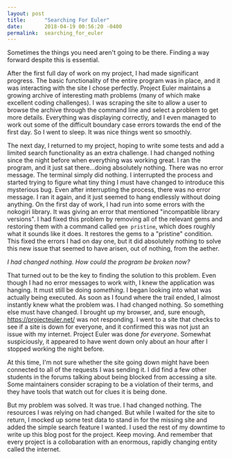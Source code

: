 ```yaml
---
layout: post
title:      "Searching For Euler"
date:       2018-04-19 00:56:20 -0400
permalink:  searching_for_euler
---
```



Sometimes the things you need aren't going to be there. Finding a way forward despite this is essential.

After the first full day of work on my project, I had made significant progress. The basic functionality of the entire program was in place, and it was interacting with the site I chose perfectly. Project Euler maintains a growing archive of interesting math problems (many of which make excellent coding challenges). I was scraping the site to allow a user to browse the archive through the command line and select a problem to get more details. Everything was displaying correctly, and I even managed to work out some of the difficult boundary case errors towards the end of the first day. So I went to sleep. It was nice things went so smoothly.

The next day, I returned to my project, hoping to write some tests and add a limited search functionality as an extra challenge. I had changed nothing since the night before when everything was working great. I ran the program, and it just sat there...doing absolutely nothing. There was no error message. The terminal simply did nothing. I interrupted the process and started trying to figure what tiny thing I must have changed to introduce this mysterious bug. Even after interrupting the process, there was no error message. I ran it again, and it just seemed to hang endlessly without doing anything. On the first day of work, I had run into some errors with the nokogiri library. It was giving an error that mentioned "incompatible library versions". I had fixed this problem by removing all of the relevant gems and restoring them with a command called `gem pristine`, which does roughly what it sounds like it does. It restores the gems to a "pristine" condition. This fixed the errors I had on day one, but it did absolutely nothing to solve this new issue that seemed to have arisen, out of nothing, from the aether.

*I had changed nothing. How could the program be broken now?*

That turned out to be the key to finding the solution to this problem. Even though I had no error messages to work with, I knew the application was hanging. It must still be doing *something*. I began looking into what was actually being executed. As soon as I found where the trail ended, I almost instantly knew what the problem was. I had changed nothing. So something else must have changed. I brought up my browser, and, sure enough, https://projecteuler.net/ was not responding. I went to a site that checks to see if a site is down for everyone, and it confirmed this was not just an issue with my internet. Project Euler was done *for everyone*. Somewhat suspiciously, it appeared to have went down only about an hour after I stopped working the night before.

At this time, I'm not sure whether the site going down might have been connected to all of the requests I was sending it. I did find a few other students in the forums talking about being blocked from accessing a site. Some maintainers consider scraping to be a violation of their terms, and they have tools that watch out for clues it is being done.

But my problem was solved. It was true. I had changed nothing. The resources I was relying on had changed. But while I waited for the site to return, I mocked up some test data to stand in for the missing site and added the simple search feature I wanted. I used the rest of my downtime to write up this blog post for the project. Keep moving. And remember that every project is a collobaration with an enormous, rapidly changing entity called the internet.

